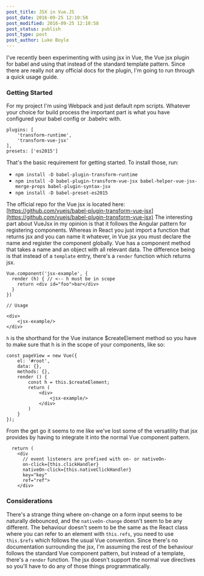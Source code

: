 ```yaml
---
post_title: JSX in Vue.JS
post_date: 2016-09-25 12:10:58
post_modified: 2016-09-25 12:10:58
post_status: publish
post_type: post
post_author: Luke Boyle
---
```


I've recently been experimenting with using jsx in Vue, the Vue jsx plugin for babel and using that instead of the standard template pattern. Since there are really not any official docs for the plugin, I'm going to run through a quick usage guide.

### Getting Started

For my project I'm using Webpack and just default npm scripts. Whatever your choice for build process the important part is what you have configured your babel config or .babelrc with.

    plugins: [
        'transform-runtime',
        'transform-vue-jsx'
    ],
    presets: ['es2015']

That's the basic requirement for getting started. To install those, run:

-   `npm install -D babel-plugin-transform-runtime`
-   `npm install -D babel-plugin-transform-vue-jsx babel-helper-vue-jsx-merge-props babel-plugin-syntax-jsx`
-   `npm install -D babel-preset-es2015`

The official repo for the Vue jsx is located here: [https://github.com/vuejs/babel-plugin-transform-vue-jsx](https://github.com/vuejs/babel-plugin-transform-vue-jsx) The interesting part about VueJsx in my opinion is that it follows the Angular pattern for registering components. Whereas in React you just import a function that returns jsx and you can name it whatever, in Vue jsx you must declare the name and register the component globally. Vue has a component method that takes a name and an object with all relevant data. The difference being is that instead of a `template` entry, there's a `render` function which returns jsx.

    Vue.component('jsx-example', {
      render (h) { // <-- h must be in scope
        return <div id="foo">bar</div>
      }
    })

    // Usage

    <div>
        <jsx-example/>
    </div>

`h` is the shorthand for the Vue instance \$createElement method so you have to make sure that h is in the scope of your components, like so:

    const pageView = new Vue({
        el: '#root',
        data: {},
        methods: {},
        render () {
            const h = this.$createElement;
            return (
                <div>
                    <jsx-example/>
                </div>
            )
        }
    });

From the get go it seems to me like we've lost some of the versatility that jsx provides by having to integrate it into the normal Vue component pattern.

      return (
        <div
          // event listeners are prefixed with on- or nativeOn-
          on-click={this.clickHandler}
          nativeOn-click={this.nativeClickHandler}
          key="key"
          ref="ref">
        </div>

### Considerations

There's a strange thing where on-change on a form input seems to be naturally debounced, and the `nativeOn-change` doesn't seem to be any different. The behaviour doesn't seem to be the same as the React class where you can refer to an element with `this.refs`, you need to use `this.$refs` which follows the usual Vue convention. Since there's no documentation surrounding the jsx, I'm assuming the rest of the behaviour follows the standard Vue component pattern, but instead of a template, there's a `render` function. The jsx doesn't support the normal vue directives so you'll have to do any of those things programmatically.
